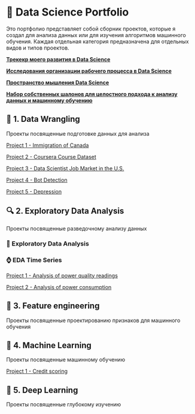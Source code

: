 # &#128188; Data Science Portfolio

Это портфолио представляет собой сборник проектов, которые я создал для анализа данных или для изучения алгоритмов машинного обучения. Каждая отдельная категория предназначена для отдельных видов и типов  проектов.

[**Трекекр моего развития в Data Science**](https://www.notion.so/7ca77a8c168e42699d08093d19fe0782?v=17464acfb4a14214a5a3ede9ff85e98e)

[**Исследования организации рабочего процесса в Data Science**](https://www.notion.so/Data-Science-as-Process-e1616f288d2645fe9901341cff1c1b65)

[**Пространство мышления Data Science**](https://www.notion.so/DATA-SCIENCE-e46df8e6700b480bb80f7f6f2eec4be0)

[**Набор собственных шалонов для целостного подхода к анализу данных и машинному обучению**](https://github.com/rttrif/-Template-/tree/master/Holistic%20approach)



## &#129529; 1. Data Wrangling


Проекты посвященные подготовке данных для анализа 

[Project 1 - Immigration of Canada](https://github.com/rttrif/Trifonov.portfolio.github.io/tree/master/1.%20Data%20Wrangling/Project%201%20-%20Immigration%20of%20Canada)

[Project 2 - Coursera Course Dataset](https://github.com/rttrif/Trifonov.portfolio.github.io/tree/master/1.%20Data%20Wrangling/Project%202%20-%20Coursera%20Course%20Dataset)

[Project 3 - Data Scientist Job Market in the U.S.](https://github.com/rttrif/Trifonov.portfolio.github.io/tree/master/1.%20Data%20Wrangling/Project%203%20-%20Data%20Scientist%20Job%20Market%20in%20the%20U.S.)

[Project 4 - Bot Detection](https://github.com/rttrif/Trifonov.portfolio.github.io/tree/master/1.%20Data%20Wrangling/Project%204%20-%20Bot%20Detection)

[Project 5 - Depression](https://github.com/rttrif/Trifonov.portfolio.github.io/tree/master/1.%20Data%20Wrangling/Project%205%20-%20Depression)


## &#128269; 2. Exploratory Data Analysis
Проекты посвященные разведочному анализу данных 

### &#128294; Exploratory Data Analysis

### &#8986; EDA Time Series

[Project 1 - Analysis of power quality readings](https://github.com/rttrif/Trifonov.portfolio.github.io/tree/master/3.%20Exploratory%20Data%20Analysis/Time%20Series%20Analysis/Project%201%20-%20Analysis%20of%20power%20quality%20readings)

[Project 2 - Analysis of power consumption](https://github.com/rttrif/Trifonov.portfolio.github.io/tree/master/3.%20Exploratory%20Data%20Analysis/Time%20Series%20Analysis/Project%202%20-%20Analysis%20of%20power%20consumption) 

## &#129516; 3. Feature engineering
Проекты посвященные проектированию признаков для машинного обучения 

## &#129302; 4. Machine Learning
Проекты посвященные машинному обучению

[Project 1 - Credit scoring](https://github.com/rttrif/Trifonov.portfolio.github.io/tree/master/5.%20Machine%20Learning/Project%201%20-%20Credit%20scoring)

## &#129504; 5. Deep Learning
Проекты посвященные глубокому изучению
